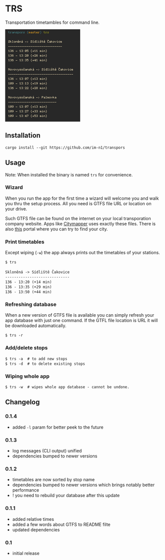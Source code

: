 # TRS 

Transportation timetambles for command line.

![example](./assets/example.png)

## Installation

```
cargo install --git https://github.com/im-n1/transpors
```

## Usage

Note: When installed the binary is named `trs` for convenience.

### Wizard

When you run the app for the first time a wizard will welcome you and
walk you thru the setup process. All you need is GTFS file URL or location
on your drive.

Such GTFS file can be found on the internet on your local transporation company
website. Apps like [Citymapper](https://citymapper.com/) uses exactly these
files. There is also [this](https://transitfeeds.com/) portal where you can try
to find your city.

### Print timetables

Except wiping (`-w`) the app always prints out the timetables of your stations.

```
$ trs

Skloněná -> Sídliště Čakovice
-----------------------------
136 - 13:20 (+14 min)
136 - 13:35 (+29 min)
136 - 13:50 (+44 min)
```

### Refreshing database

When a new version of GTFS file is available you can simply refresh your app database
with just one command. If the GTFL file location is URL it will be downloaded automatically.

```
$ trs -r
```

### Add/delete stops

```
$ trs -a  # to add new stops
$ trs -d  # to delete existing stops
```

### Wiping whole app

```
$ trs -w  # wipes whole app database - cannot be undone.
```

## Changelog

### 0.1.4

- added `-l` param for better peek to the future

### 0.1.3

- log messages (CLI output) unified
- dependencies bumped to newer versions

### 0.1.2

- timetables are now sorted by stop name
- dependencies bumped to newer versions which brings notably better performance
- ! you need to rebuild your database after this update

### 0.1.1

- added relative times
- added a few words about GTFS to README filte
- updated dependencies

### 0.1

- initial release
